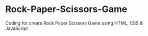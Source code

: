 # Rock-Paper-Scissors-Game 
Coding for create Rock Paper Scissors Game using HTML, CSS & JavaScript
